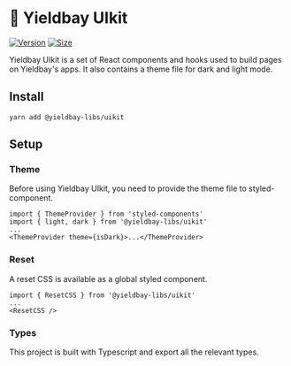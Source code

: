 # 🌴 Yieldbay UIkit

[![Version](https://img.shields.io/npm/v/@yieldbay-libs/uikit)](https://www.npmjs.com/package/@yieldbay-libs/uikit) [![Size](https://img.shields.io/bundlephobia/min/@yieldbay-libs/uikit)](https://www.npmjs.com/package/@yieldbay-libs/uikit)

Yieldbay UIkit is a set of React components and hooks used to build pages on Yieldbay's apps. It also contains a theme file for dark and light mode.

## Install

`yarn add @yieldbay-libs/uikit`

## Setup

### Theme

Before using Yieldbay UIkit, you need to provide the theme file to styled-component.

```
import { ThemeProvider } from 'styled-components'
import { light, dark } from '@yieldbay-libs/uikit'
...
<ThemeProvider theme={isDark}>...</ThemeProvider>
```

### Reset

A reset CSS is available as a global styled component.

```
import { ResetCSS } from '@yieldbay-libs/uikit'
...
<ResetCSS />
```

### Types

This project is built with Typescript and export all the relevant types.
